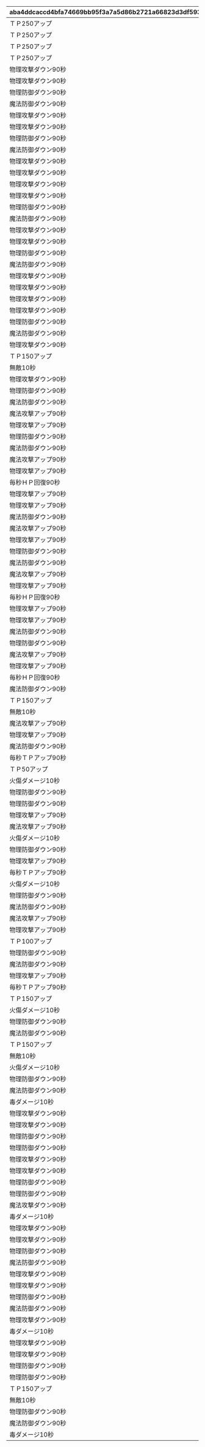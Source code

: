|aba4ddcaccd4bfa74669bb95f3a7a5d86b2721a66823d3df59366ab4ebd34680|7fa0c0d1ee737ee2d40ff9c7dea955d30daa32a9b1fc4aaf21a36873dd31600d|3df51f6a20c19138eb5168fdfa0462ba303e88e892f92f6a7ca98599f9d58177|644c6dc4f7597ed1c5dc9a687d64aefebce3ed0b8b2c78947b88268196d4a59e|a7b4ea8492588c38ea9c3550f67f4fe2910cd4e099830752e1670135b5b4e625|769feaf10a2416a740bfb3e41835f73e988a8ce76cce85bc137769e84c9c9205|21da92cc2afe1d95606ca2d174614c207759b69429b1851d9bf746ea54c688e5|f9af8e3465e4f3335e3dacc78d196939c522f00da5eb42a8b33551b63e04629d|
| --- | --- | --- | --- | --- | --- | --- | --- |
|ＴＰ250アップ|バトル開始時、味方のＴＰが250アップ|2|1005|0|0|1005|1005|
|ＴＰ250アップ|バトル開始時、味方のＴＰが250アップ|2|1006|0|0|1006|1006|
|ＴＰ250アップ|バトル開始時、味方のＴＰが250アップ|2|1007|0|0|1007|1007|
|ＴＰ250アップ|バトル開始時、味方のＴＰが250アップ|2|1008|0|0|1008|1008|
|物理攻撃ダウン90秒|バトル開始から90秒間、敵の物理攻撃力がダウン|1|1005|36000|27160000000000|100501|100501|
|物理攻撃ダウン90秒|バトル開始から90秒間、敵の物理攻撃力がダウン|1|1005|36000|26040000000000|100502|100502|
|物理防御ダウン90秒|バトル開始から90秒間、敵の物理防御力がダウン|1|1005|36000|25200000000000|100503|100503|
|魔法防御ダウン90秒|バトル開始から90秒間、敵の魔法防御力がダウン|1|1005|36000|24360000000000|100504|100504|
|物理攻撃ダウン90秒|バトル開始から90秒間、敵の物理攻撃力がダウン|1|1005|36000|23520000000000|100505|100505|
|物理攻撃ダウン90秒|バトル開始から90秒間、敵の物理攻撃力がダウン|1|1005|36000|22400000000000|100506|100506|
|物理防御ダウン90秒|バトル開始から90秒間、敵の物理防御力がダウン|1|1005|36000|21560000000000|100507|100507|
|魔法防御ダウン90秒|バトル開始から90秒間、敵の魔法防御力がダウン|1|1005|36000|20720000000000|100508|100508|
|物理攻撃ダウン90秒|バトル開始から90秒間、敵の物理攻撃力がダウン|1|1005|36000|19600000000000|100509|100509|
|物理攻撃ダウン90秒|バトル開始から90秒間、敵の物理攻撃力がダウン|1|1005|36000|18760000000000|100510|100510|
|物理攻撃ダウン90秒|バトル開始から90秒間、敵の物理攻撃力がダウン|1|1005|36000|17920000000000|100511|100511|
|物理攻撃ダウン90秒|バトル開始から90秒間、敵の物理攻撃力がダウン|1|1005|36000|16800000000000|100512|100512|
|物理防御ダウン90秒|バトル開始から90秒間、敵の物理防御力がダウン|1|1005|36000|15960000000000|100513|100513|
|魔法防御ダウン90秒|バトル開始から90秒間、敵の魔法防御力がダウン|1|1005|36000|15120000000000|100514|100514|
|物理攻撃ダウン90秒|バトル開始から90秒間、敵の物理攻撃力がダウン|1|1005|36000|14280000000000|100515|100515|
|物理攻撃ダウン90秒|バトル開始から90秒間、敵の物理攻撃力がダウン|1|1005|36000|13160000000000|100516|100516|
|物理防御ダウン90秒|バトル開始から90秒間、敵の物理防御力がダウン|1|1005|36000|12320000000000|100517|100517|
|魔法防御ダウン90秒|バトル開始から90秒間、敵の魔法防御力がダウン|1|1005|36000|11480000000000|100518|100518|
|物理攻撃ダウン90秒|バトル開始から90秒間、敵の物理攻撃力がダウン|1|1005|36000|10360000000000|100519|100519|
|物理攻撃ダウン90秒|バトル開始から90秒間、敵の物理攻撃力がダウン|1|1005|36000|9520000000000|100520|100520|
|物理攻撃ダウン90秒|バトル開始から90秒間、敵の物理攻撃力がダウン|1|1005|36000|8680000000000|100521|100521|
|物理攻撃ダウン90秒|バトル開始から90秒間、敵の物理攻撃力がダウン|1|1005|36000|7560000000000|100522|100522|
|物理防御ダウン90秒|バトル開始から90秒間、敵の物理防御力がダウン|1|1005|36000|6720000000000|100523|100523|
|魔法防御ダウン90秒|バトル開始から90秒間、敵の魔法防御力がダウン|1|1005|36000|5880000000000|100524|100524|
|物理攻撃ダウン90秒|バトル開始から90秒間、敵の物理攻撃力がダウン|1|1005|36000|5040000000000|100525|100525|
|ＴＰ150アップ|バトル開始時、味方のＴＰが150アップ|1|1005|36000|3920000000000|100526|100526|
|無敵10秒|バトル開始から10秒間、味方が無敵状態になる|1|1005|36000|3080000000000|100527|100527|
|物理攻撃ダウン90秒|バトル開始から90秒間、敵の物理攻撃力がダウン|1|1005|36000|2240000000000|100528|100528|
|物理防御ダウン90秒|バトル開始から90秒間、敵の物理防御力がダウン|1|1005|36000|1120000000000|100529|100529|
|魔法防御ダウン90秒|バトル開始から90秒間、敵の魔法防御力がダウン|1|1005|36000|280000000000|100530|100530|
|魔法攻撃アップ90秒|バトル開始から90秒間、味方の魔法攻撃力がアップ|1|1006|36000|43650000000000|100601|100601|
|物理攻撃アップ90秒|バトル開始から90秒間、味方の物理攻撃力がアップ|1|1006|36000|41850000000000|100602|100602|
|物理防御ダウン90秒|バトル開始から90秒間、敵の物理防御力がダウン|1|1006|36000|40500000000000|100603|100603|
|魔法防御ダウン90秒|バトル開始から90秒間、敵の魔法防御力がダウン|1|1006|36000|39150000000000|100604|100604|
|魔法攻撃アップ90秒|バトル開始から90秒間、味方の魔法攻撃力がアップ|1|1006|36000|37800000000000|100605|100605|
|物理攻撃アップ90秒|バトル開始から90秒間、味方の物理攻撃力がアップ|1|1006|36000|36000000000000|100606|100606|
|毎秒ＨＰ回復90秒|バトル開始から90秒間、味方のＨＰが毎秒回復|1|1006|36000|34650000000000|100607|100607|
|物理攻撃アップ90秒|バトル開始から90秒間、味方の物理攻撃力がアップ|1|1006|36000|33300000000000|100608|100608|
|物理攻撃アップ90秒|バトル開始から90秒間、味方の物理攻撃力がアップ|1|1006|36000|31500000000000|100609|100609|
|魔法防御ダウン90秒|バトル開始から90秒間、敵の魔法防御力がダウン|1|1006|36000|30150000000000|100610|100610|
|魔法攻撃アップ90秒|バトル開始から90秒間、味方の魔法攻撃力がアップ|1|1006|36000|28800000000000|100611|100611|
|物理攻撃アップ90秒|バトル開始から90秒間、味方の物理攻撃力がアップ|1|1006|36000|27000000000000|100612|100612|
|物理防御ダウン90秒|バトル開始から90秒間、敵の物理防御力がダウン|1|1006|36000|25650000000000|100613|100613|
|魔法防御ダウン90秒|バトル開始から90秒間、敵の魔法防御力がダウン|1|1006|36000|24300000000000|100614|100614|
|魔法攻撃アップ90秒|バトル開始から90秒間、味方の魔法攻撃力がアップ|1|1006|36000|22950000000000|100615|100615|
|物理攻撃アップ90秒|バトル開始から90秒間、味方の物理攻撃力がアップ|1|1006|36000|21150000000000|100616|100616|
|毎秒ＨＰ回復90秒|バトル開始から90秒間、味方のＨＰが毎秒回復|1|1006|36000|19800000000000|100617|100617|
|物理攻撃アップ90秒|バトル開始から90秒間、味方の物理攻撃力がアップ|1|1006|36000|18450000000000|100618|100618|
|物理攻撃アップ90秒|バトル開始から90秒間、味方の物理攻撃力がアップ|1|1006|36000|16650000000000|100619|100619|
|魔法防御ダウン90秒|バトル開始から90秒間、敵の魔法防御力がダウン|1|1006|36000|15300000000000|100620|100620|
|物理防御ダウン90秒|バトル開始から90秒間、敵の物理防御力がダウン|1|1006|36000|13950000000000|100621|100621|
|魔法攻撃アップ90秒|バトル開始から90秒間、味方の魔法攻撃力がアップ|1|1006|36000|12150000000000|100622|100622|
|物理攻撃アップ90秒|バトル開始から90秒間、味方の物理攻撃力がアップ|1|1006|36000|10800000000000|100623|100623|
|毎秒ＨＰ回復90秒|バトル開始から90秒間、味方のＨＰが毎秒回復|1|1006|36000|9450000000000|100624|100624|
|魔法防御ダウン90秒|バトル開始から90秒間、敵の魔法防御力がダウン|1|1006|36000|8100000000000|100625|100625|
|ＴＰ150アップ|バトル開始時、味方のＴＰが150アップ|1|1006|36000|6300000000000|100626|100626|
|無敵10秒|バトル開始から10秒間、味方が無敵状態になる|1|1006|36000|4950000000000|100627|100627|
|魔法攻撃アップ90秒|バトル開始から90秒間、味方の魔法攻撃力がアップ|1|1006|36000|3600000000000|100628|100628|
|物理攻撃アップ90秒|バトル開始から90秒間、味方の物理攻撃力がアップ|1|1006|36000|1800000000000|100629|100629|
|魔法防御ダウン90秒|バトル開始から90秒間、敵の魔法防御力がダウン|1|1006|36000|450000000000|100630|100630|
|毎秒ＴＰアップ90秒|バトル開始から90秒間、味方のＴＰが毎秒アップ|1|1007|36000|27160000000000|100701|100701|
|ＴＰ50アップ|バトル開始時、味方のＴＰが50アップ|1|1007|36000|26040000000000|100702|100702|
|火傷ダメージ10秒|バトル開始から10秒間、敵が火傷状態になる|1|1007|36000|25200000000000|100703|100703|
|物理防御ダウン90秒|バトル開始から90秒間、敵の物理防御力がダウン|1|1007|36000|24360000000000|100704|100704|
|物理防御ダウン90秒|バトル開始から90秒間、敵の物理防御力がダウン|1|1007|36000|23520000000000|100705|100705|
|物理攻撃アップ90秒|バトル開始から90秒間、味方の物理攻撃力がアップ|1|1007|36000|22400000000000|100706|100706|
|魔法攻撃アップ90秒|バトル開始から90秒間、味方の魔法攻撃力がアップ|1|1007|36000|21560000000000|100707|100707|
|火傷ダメージ10秒|バトル開始から10秒間、敵が火傷状態になる|1|1007|36000|20720000000000|100708|100708|
|物理防御ダウン90秒|バトル開始から90秒間、敵の物理防御力がダウン|1|1007|36000|19600000000000|100709|100709|
|物理攻撃アップ90秒|バトル開始から90秒間、味方の物理攻撃力がアップ|1|1007|36000|18760000000000|100710|100710|
|毎秒ＴＰアップ90秒|バトル開始から90秒間、味方のＴＰが毎秒アップ|1|1007|36000|17920000000000|100711|100711|
|火傷ダメージ10秒|バトル開始から10秒間、敵が火傷状態になる|1|1007|36000|16800000000000|100712|100712|
|物理防御ダウン90秒|バトル開始から90秒間、敵の物理防御力がダウン|1|1007|36000|15960000000000|100713|100713|
|魔法防御ダウン90秒|バトル開始から90秒間、敵の魔法防御力がダウン|1|1007|36000|15120000000000|100714|100714|
|魔法攻撃アップ90秒|バトル開始から90秒間、味方の魔法攻撃力がアップ|1|1007|36000|14280000000000|100715|100715|
|物理攻撃アップ90秒|バトル開始から90秒間、味方の物理攻撃力がアップ|1|1007|36000|13160000000000|100716|100716|
|ＴＰ100アップ|バトル開始時、味方のＴＰが100アップ|1|1007|36000|12320000000000|100717|100717|
|物理防御ダウン90秒|バトル開始から90秒間、敵の物理防御力がダウン|1|1007|36000|11480000000000|100718|100718|
|魔法防御ダウン90秒|バトル開始から90秒間、敵の魔法防御力がダウン|1|1007|36000|10360000000000|100719|100719|
|物理攻撃アップ90秒|バトル開始から90秒間、味方の物理攻撃力がアップ|1|1007|36000|9520000000000|100720|100720|
|毎秒ＴＰアップ90秒|バトル開始から90秒間、味方のＴＰが毎秒アップ|1|1007|36000|8680000000000|100721|100721|
|ＴＰ150アップ|バトル開始時、味方のＴＰが150アップ|1|1007|36000|7560000000000|100722|100722|
|火傷ダメージ10秒|バトル開始から10秒間、敵が火傷状態になる|1|1007|36000|6720000000000|100723|100723|
|物理防御ダウン90秒|バトル開始から90秒間、敵の物理防御力がダウン|1|1007|36000|5880000000000|100724|100724|
|魔法防御ダウン90秒|バトル開始から90秒間、敵の魔法防御力がダウン|1|1007|36000|5040000000000|100725|100725|
|ＴＰ150アップ|バトル開始時、味方のＴＰが150アップ|1|1007|36000|3920000000000|100726|100726|
|無敵10秒|バトル開始から10秒間、味方が無敵状態になる|1|1007|36000|3080000000000|100727|100727|
|火傷ダメージ10秒|バトル開始から10秒間、敵が火傷状態になる|1|1007|36000|2240000000000|100728|100728|
|物理防御ダウン90秒|バトル開始から90秒間、敵の物理防御力がダウン|1|1007|36000|1120000000000|100729|100729|
|魔法防御ダウン90秒|バトル開始から90秒間、敵の魔法防御力がダウン|1|1007|36000|280000000000|100730|100730|
|毒ダメージ10秒|バトル開始から10秒間、敵が毒状態になる|1|1008|36000|43650000000000|100801|100801|
|物理攻撃ダウン90秒|バトル開始から90秒間、敵の物理攻撃力がダウン|1|1008|36000|41850000000000|100802|100802|
|物理攻撃ダウン90秒|バトル開始から90秒間、敵の物理攻撃力がダウン|1|1008|36000|40500000000000|100803|100803|
|物理防御ダウン90秒|バトル開始から90秒間、敵の物理防御力がダウン|1|1008|36000|39150000000000|100804|100804|
|物理防御ダウン90秒|バトル開始から90秒間、敵の物理防御力がダウン|1|1008|36000|37800000000000|100805|100805|
|物理攻撃ダウン90秒|バトル開始から90秒間、敵の物理攻撃力がダウン|1|1008|36000|36000000000000|100806|100806|
|物理攻撃ダウン90秒|バトル開始から90秒間、敵の物理攻撃力がダウン|1|1008|36000|34650000000000|100807|100807|
|物理防御ダウン90秒|バトル開始から90秒間、敵の物理防御力がダウン|1|1008|36000|33300000000000|100808|100808|
|物理防御ダウン90秒|バトル開始から90秒間、敵の物理防御力がダウン|1|1008|36000|31500000000000|100809|100809|
|魔法攻撃ダウン90秒|バトル開始から90秒間、敵の魔法攻撃力がダウン|1|1008|36000|30150000000000|100810|100810|
|毒ダメージ10秒|バトル開始から10秒間、敵が毒状態になる|1|1008|36000|28800000000000|100811|100811|
|物理攻撃ダウン90秒|バトル開始から90秒間、敵の物理攻撃力がダウン|1|1008|36000|27000000000000|100812|100812|
|物理攻撃ダウン90秒|バトル開始から90秒間、敵の物理攻撃力がダウン|1|1008|36000|25650000000000|100813|100813|
|物理防御ダウン90秒|バトル開始から90秒間、敵の物理防御力がダウン|1|1008|36000|24300000000000|100814|100814|
|魔法防御ダウン90秒|バトル開始から90秒間、敵の魔法防御力がダウン|1|1008|36000|22950000000000|100815|100815|
|物理攻撃ダウン90秒|バトル開始から90秒間、敵の物理攻撃力がダウン|1|1008|36000|21150000000000|100816|100816|
|物理攻撃ダウン90秒|バトル開始から90秒間、敵の物理攻撃力がダウン|1|1008|36000|19800000000000|100817|100817|
|物理防御ダウン90秒|バトル開始から90秒間、敵の物理防御力がダウン|1|1008|36000|18450000000000|100818|100818|
|魔法防御ダウン90秒|バトル開始から90秒間、敵の魔法防御力がダウン|1|1008|36000|16650000000000|100819|100819|
|物理攻撃ダウン90秒|バトル開始から90秒間、敵の物理攻撃力がダウン|1|1008|36000|15300000000000|100820|100820|
|毒ダメージ10秒|バトル開始から10秒間、敵が毒状態になる|1|1008|36000|13950000000000|100821|100821|
|物理攻撃ダウン90秒|バトル開始から90秒間、敵の物理攻撃力がダウン|1|1008|36000|12150000000000|100822|100822|
|物理攻撃ダウン90秒|バトル開始から90秒間、敵の物理攻撃力がダウン|1|1008|36000|10800000000000|100823|100823|
|物理防御ダウン90秒|バトル開始から90秒間、敵の物理防御力がダウン|1|1008|36000|9450000000000|100824|100824|
|物理防御ダウン90秒|バトル開始から90秒間、敵の物理防御力がダウン|1|1008|36000|8100000000000|100825|100825|
|ＴＰ150アップ|バトル開始時、味方のＴＰが150アップ|1|1008|36000|6300000000000|100826|100826|
|無敵10秒|バトル開始から10秒間、味方が無敵状態になる|1|1008|36000|4950000000000|100827|100827|
|物理防御ダウン90秒|バトル開始から90秒間、敵の物理防御力がダウン|1|1008|36000|3600000000000|100828|100828|
|魔法防御ダウン90秒|バトル開始から90秒間、敵の魔法防御力がダウン|1|1008|36000|1800000000000|100829|100829|
|毒ダメージ10秒|バトル開始から10秒間、敵が毒状態になる|1|1008|36000|450000000000|100830|100830|